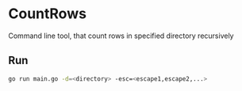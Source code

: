 # CountRows
Command line tool, that count rows in specified directory recursively 

## Run

```bash
go run main.go -d=<directory> -esc=<escape1,escape2,...>

```
